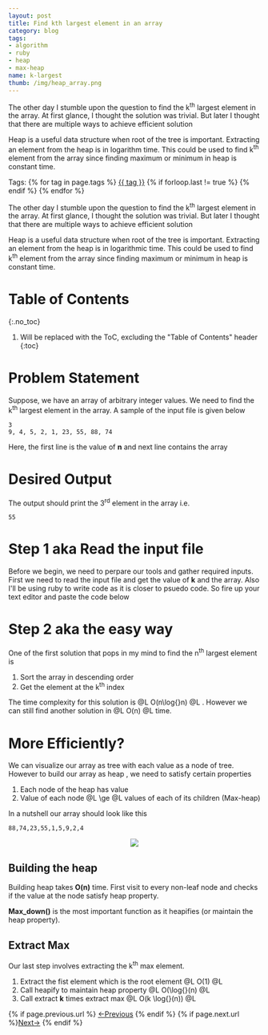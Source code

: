 ```yaml
---
layout: post
title: Find kth largest element in an array
category: blog
tags:
- algorithm 
- ruby 
- heap 
- max-heap
name: k-largest
thumb: /img/heap_array.png
---
```


<style type="text/css">
.myheading{font-family:Georgia, "Times New Roman", Times, serif;font-size:24px;margin-top:5px;margin-bottom:0;text-align:center;font-weight:400;color:#222}
.mysubheading{font-family:"Lucida Grande", Tahoma;font-size:10px;font-weight:lighter;font-variant:normal;text-transform:uppercase;color:#666;margin-top:10px;text-align:center!important;letter-spacing:.3em}
</style>

<p>The other day I stumble upon the question to find the k<sup>th</sup> largest element in the array. At first glance, I thought the solution was trivial. But later I thought that there are multiple ways to achieve efficient solution</p>

Heap is a useful data structure when root of the tree is important. Extracting an element from the heap is in logarithm time. This could be used to find k<sup>th</sup> element from the array since finding maximum or minimum in heap is constant time.<!-- truncate_here -->

<p>Tags: {% for tag in page.tags %} <a class="mytag" href="/tag/{{ tag }}" title="View posts tagged with &quot;{{ tag }}&quot;">{{ tag }}</a>  {% if forloop.last != true %} {% endif %} {% endfor %} </p>


<p>The other day I stumble upon the question to find the k<sup>th</sup> largest element in the array. At first glance, I thought the solution was trivial. But later I thought that there are multiple ways to achieve efficient solution</p>

Heap is a useful data structure when root of the tree is important. Extracting an element from the heap is in logarithmic time. This could be used to find k<sup>th</sup> element from the array since finding maximum or minimum in heap is constant time.


# Table of Contents 
{:.no_toc}

1. Will be replaced with the ToC, excluding the "Table of Contents" header
{:toc}

# Problem Statement 

Suppose, we have an array of arbitrary integer values. We need to find the k<sup>th</sup> largest element in the array. A sample of the input file is given below

	3                                  
	9, 4, 5, 2, 1, 23, 55, 88, 74

Here, the first line is the value of **n** and next line contains the array
# Desired Output 

The output should print the 3<sup>rd</sup> element in the array i.e.

	55

# Step 1 aka Read the input file

Before we begin, we need to perpare our tools and gather required inputs. First we need to read the input file and get the value of **k** and the array. Also I'll be using ruby to write code as it is closer to psuedo code. So fire up your text editor and paste the code below

<script src="https://gist.github.com/tushar-sharma/16d85b3cf0c0ee0922cf.js"></script>

# Step 2 aka the easy way 

One of the first solution that pops in my mind to find the n<sup>th</sup> largest element is 

1. Sort the array in descending order
2. Get the element at the k<sup>th</sup> index 

The time complexity for this solution is @L O(n\log{}n) @L . However we can still find another solution in @L O(n) @L time.

# More Efficiently? 

We can visualize our array as tree with each value as a node of tree. However to build our array as heap , we need to satisfy certain properties 

1. Each node of the heap has value 
2. Value of each node @L \ge @L values of each of its children  (Max-heap)

In a nutshell our array should look like this 

	88,74,23,55,1,5,9,2,4

<p>
<center>
<img src="{{ root_url }}/img/heap_array.png" >
</center>
</p>


## Building the heap 

Building heap takes **O(n)**  time. First visit to every non-leaf node and checks if the value at the node satisfy heap property. 

<script src="https://gist.github.com/tushar-sharma/deae8f73464989f38d8e.js"></script>

**Max_down()** is the most important function as it heapifies (or maintain the heap property). 

<script src="https://gist.github.com/tushar-sharma/fd126d8629dc09ed66ef.js"></script>

## Extract Max 

Our last step involves extracting the k<sup>th</sup> max element. 

1. Extract the fist element which is the root element     @L O(1) @L 
2. Call heapify to maintain heap property     @L O(\log{}(n) @L 
3. Call extract **k** times extract max  @L O(k \log{}(n)) @L 

<script src="https://gist.github.com/tushar-sharma/0416b51745fb165cf830.js"></script>

<nav class="pagination clear" style="padding-bottom:20px;">
{% if page.previous.url %} <a class="prev-item" href="{{page.previous.url}}" title="Previous Post: {{page.previous.title}}">&larr;Previous</a>   {% endif %}  {% if page.next.url %}<a class="next-item" href="{{page.next.url}}" title="Next Post: {{page.next.title}}">Next&rarr;</a>         {% endif %}
</nav>


